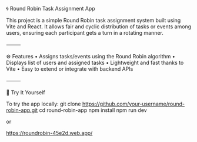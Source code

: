 🌀 Round Robin Task Assignment App

This project is a simple Round Robin task assignment system built using Vite and React. It allows fair and cyclic distribution of tasks or events among users, ensuring each participant gets a turn in a rotating manner.

⸻

⚙️ Features
	•	Assigns tasks/events using the Round Robin algorithm
	•	Displays list of users and assigned tasks
	•	Lightweight and fast thanks to Vite
	•	Easy to extend or integrate with backend APIs

⸻

🚀 Try It Yourself

To try the app locally:
git clone https://github.com/your-username/round-robin-app.git
cd round-robin-app
npm install
npm run dev

or

https://roundrobin-45e2d.web.app/
